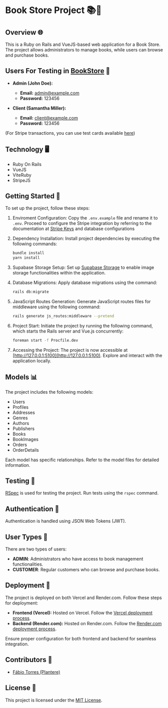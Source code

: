 # Book Store Project 📚🛒

## Overview 🌐

This is a Ruby on Rails and VueJS-based web application for a Book Store. The project allows administrators to manage books, while users can browse and purchase books.

## Users For Testing in [BookStore](https://book-store-e3z2.onrender.com/) 🧪
- **Admin (John Doe):**
  - **Email:** admin@example.com
  - **Password:** 123456

- **Client (Samantha Miller):**
  - **Email:** client@example.com
  - **Password:** 123456

(For Stripe transactions, you can use test cards available [here](https://docs.stripe.com/testing#cards))

## Technology 🖥️
- Ruby On Rails
- VueJS
- ViteRuby
- StripeJS

## Getting Started 🚀

To set up the project, follow these steps:

1. Enviroment Configuration: Copy the `.env.example` file and rename it to `.env`. Proceed to configure the Stripe integration by referring to the documentation at [Stripe Keys](https://stripe.com/docs/keys) and database configurations

2. Dependency Installation: Install project dependencies by executing the following commands:
    ```bash
    bundle install
    yarn install
    ```

3. Supabase Storage Setup: Set up [Supabase Storage](https://supabase.com/docs/guides/storage) to enable image storage functionalities within the application.

4. Database Migrations: Apply database migrations using the command:
    ```bash
    rails db:migrate
    ```

5. JavaScript Routes Generation: Generate JavaScript routes files for middleware using the following command:
    ```bash
    rails generate js_routes:middleware --pretend
    ```

6. Project Start: Initiate the project by running the following command, which starts the Rails server and Vue.js concurrently:
    ```bash
    foreman start -f Procfile.dev
    ```

7. Accessing the Project: The project is now accessible at [http://127.0.0.1:5100](http://127.0.0.1:5100). Explore and interact with the application locally.

## Models 📊

The project includes the following models:

- Users
- Profiles
- Addresses
- Genres
- Authors
- Publishers
- Books
- BookImages
- Orders
- OrderDetails

Each model has specific relationships. Refer to the model files for detailed information.

## Testing 🧪

[RSpec](https://rspec.info/) is used for testing the project. Run tests using the `rspec` command.

## Authentication 🔐

Authentication is handled using JSON Web Tokens (JWT).

## User Types 👥

There are two types of users:

- **ADMIN**: Administrators who have access to book management functionalities.
- **CUSTOMER**: Regular customers who can browse and purchase books.

## Deployment 🚢

The project is deployed on both Vercel and Render.com. Follow these steps for deployment:

- **Frontend (Vercel):** Hosted on Vercel. Follow the [Vercel deployment process](https://vercel.com/docs/deployment).
- **Backend (Render.com):** Hosted on Render.com. Follow the [Render.com deployment process](https://render.com/docs/deploy-rails).

Ensure proper configuration for both frontend and backend for seamless integration.

## Contributors 🤝

- [Fábio Torres (Plantere)](https://github.com/Plantere/)

## License 📜

This project is licensed under the [MIT License]().
